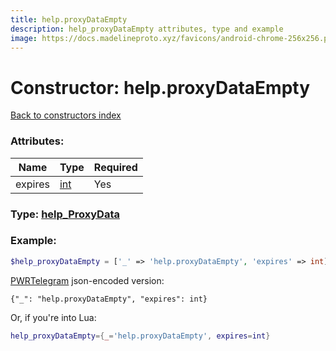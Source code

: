 ```yaml
---
title: help.proxyDataEmpty
description: help_proxyDataEmpty attributes, type and example
image: https://docs.madelineproto.xyz/favicons/android-chrome-256x256.png
---
```

# Constructor: help.proxyDataEmpty  
[Back to constructors index](index.md)



### Attributes:

| Name     |    Type       | Required |
|----------|---------------|----------|
|expires|[int](../types/int.md) | Yes|



### Type: [help\_ProxyData](../types/help_ProxyData.md)


### Example:

```php
$help_proxyDataEmpty = ['_' => 'help.proxyDataEmpty', 'expires' => int];
```  

[PWRTelegram](https://pwrtelegram.xyz) json-encoded version:

```
{"_": "help.proxyDataEmpty", "expires": int}
```


Or, if you're into Lua:

```lua
help_proxyDataEmpty={_='help.proxyDataEmpty', expires=int}

```



